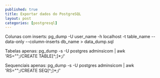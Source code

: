 ```yaml
---
published: true
title: Exportar dados do PostgreSQL
layout: post
categories: [postgresql]
---
```

Colunas com inserts:
pg_dump -U user_name -h localhost -t table_name --data-only --column-inserts        db_name > data_dump.sql

Tabelas apenas:
pg_dump -s -U postgres adminsicom  | awk 'RS="";/CREATE TABLE[^;]*;/'

Sequenciais apenas: 
pg_dump -s -U postgres adminsicom  | awk 'RS="";/CREATE SEQ[^;]*;/'

